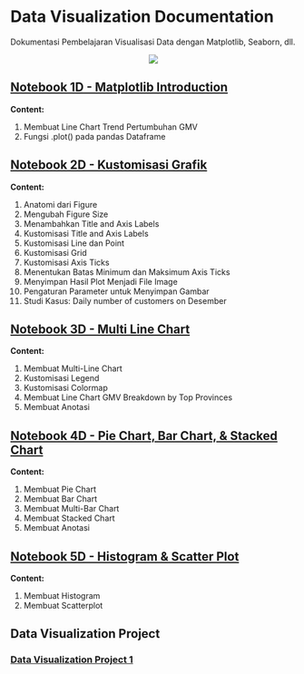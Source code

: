# Data Visualization Documentation
Dokumentasi Pembelajaran Visualisasi Data dengan Matplotlib, Seaborn, dll.

<p align="center">
  <img src="https://github.com/dikoharyadhanto/Data-Visualization-Documentation/blob/6e6968796b30da4d4e34e427c30d4b1fb3b805cb/matplotlib.svg" />
</p>

## [Notebook 1D - Matplotlib Introduction](https://github.com/dikoharyadhanto/Data-Visualization-Documentation/blob/6e6968796b30da4d4e34e427c30d4b1fb3b805cb/001-Pengenalan_Matplotlib.ipynb)

**Content:**

1. Membuat Line Chart Trend Pertumbuhan GMV
2. Fungsi .plot() pada pandas Dataframe

## [Notebook 2D - Kustomisasi Grafik](https://github.com/dikoharyadhanto/Data-Visualization-Documentation/blob/e49d6a9a5d65659d528fafab80ca7505b4a134d4/002-Kustomisasi_Grafik.ipynb)

**Content:**

1. Anatomi dari Figure
2. Mengubah Figure Size
3. Menambahkan Title and Axis Labels
4. Kustomisasi Title and Axis Labels
5. Kustomisasi Line dan Point
6. Kustomisasi Grid
7. Kustomisasi Axis Ticks
8. Menentukan Batas Minimum dan Maksimum Axis Ticks
9. Menyimpan Hasil Plot Menjadi File Image
10. Pengaturan Parameter untuk Menyimpan Gambar
11. Studi Kasus: Daily number of customers on Desember

## [Notebook 3D - Multi Line Chart](https://github.com/dikoharyadhanto/Data-Visualization-Documentation/blob/5b1a3117141899cb8ed962c8e8ac84bd80db9e2a/003_Multi_Line_Chart.ipynb)

**Content:**

1. Membuat Multi-Line Chart
2. Kustomisasi Legend
3. Kustomisasi Colormap
4. Membuat Line Chart GMV Breakdown by Top Provinces
5. Membuat Anotasi

## [Notebook 4D - Pie Chart, Bar Chart, & Stacked Chart](https://github.com/dikoharyadhanto/Data-Visualization-Documentation/blob/c3425632960849e6fcd8ed00c712d634adf3934b/004-Pie_Bar_Stacked_Chart.ipynb)

**Content:**

1. Membuat Pie Chart
2. Membuat Bar Chart
3. Membuat Multi-Bar Chart
4. Membuat Stacked Chart
5. Membuat Anotasi

## [Notebook 5D - Histogram & Scatter Plot](https://github.com/dikoharyadhanto/Data-Visualization-Documentation/blob/1c1e04e8afbbb110507cf5fb890cb73216a18988/005-Histogram_Scatter_Plot.ipynb)

**Content:**

1. Membuat Histogram
2. Membuat Scatterplot

## Data Visualization Project

### [Data Visualization Project 1](https://github.com/dikoharyadhanto/Data-Visualization-Documentation/blob/2d2963eca59980463b6c344cee48066f461a47ea/Data_Visualization_Project_1.ipynb)
